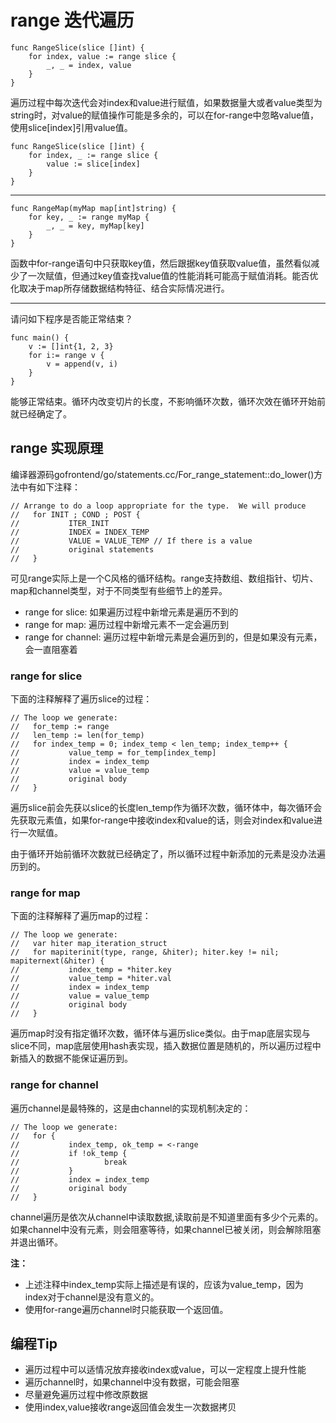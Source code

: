 # range 迭代遍历

```gotemplate
func RangeSlice(slice []int) {
    for index, value := range slice {
        _, _ = index, value
    }
}
```
遍历过程中每次迭代会对index和value进行赋值，如果数据量大或者value类型为string时，对value的赋值操作可能是多余的，可以在for-range中忽略value值，使用slice[index]引用value值。
```gotemplate
func RangeSlice(slice []int) {
    for index, _ := range slice {
        value := slice[index]
    }
}
```

--------------------

```gotemplate
func RangeMap(myMap map[int]string) {
    for key, _ := range myMap {
        _, _ = key, myMap[key]
    }
}
```
函数中for-range语句中只获取key值，然后跟据key值获取value值，虽然看似减少了一次赋值，但通过key值查找value值的性能消耗可能高于赋值消耗。能否优化取决于map所存储数据结构特征、结合实际情况进行。

--------------------

请问如下程序是否能正常结束？
```gotemplate
func main() {
    v := []int{1, 2, 3}
    for i:= range v {
        v = append(v, i)
    }
}
```
能够正常结束。循环内改变切片的长度，不影响循环次数，循环次效在循环开始前就已经确定了。

## range 实现原理

编译器源码gofrontend/go/statements.cc/For_range_statement::do_lower()方法中有如下注释：
```gotemplate
// Arrange to do a loop appropriate for the type.  We will produce
//   for INIT ; COND ; POST {
//           ITER_INIT
//           INDEX = INDEX_TEMP
//           VALUE = VALUE_TEMP // If there is a value
//           original statements
//   }
```
可见range实际上是一个C风格的循环结构。range支持数组、数组指针、切片、map和channel类型，对于不同类型有些细节上的差异。

- range for slice: 如果遍历过程中新增元素是遍历不到的
- range for map: 遍历过程中新增元素不一定会遍历到
- range for channel: 遍历过程中新增元素是会遍历到的，但是如果没有元素，会一直阻塞着

### range for slice

下面的注释解释了遍历slice的过程：
``` 
// The loop we generate:
//   for_temp := range
//   len_temp := len(for_temp)
//   for index_temp = 0; index_temp < len_temp; index_temp++ {
//           value_temp = for_temp[index_temp]
//           index = index_temp
//           value = value_temp
//           original body
//   }
```
遍历slice前会先获以slice的长度len_temp作为循环次数，循环体中，每次循环会先获取元素值，如果for-range中接收index和value的话，则会对index和value进行一次赋值。

由于循环开始前循环次数就已经确定了，所以循环过程中新添加的元素是没办法遍历到的。

### range for map

下面的注释解释了遍历map的过程：
``` 
// The loop we generate:
//   var hiter map_iteration_struct
//   for mapiterinit(type, range, &hiter); hiter.key != nil; mapiternext(&hiter) {
//           index_temp = *hiter.key
//           value_temp = *hiter.val
//           index = index_temp
//           value = value_temp
//           original body
//   }
```
遍历map时没有指定循环次数，循环体与遍历slice类似。由于map底层实现与slice不同，map底层使用hash表实现，插入数据位置是随机的，所以遍历过程中新插入的数据不能保证遍历到。


### range for channel

遍历channel是最特殊的，这是由channel的实现机制决定的：
``` 
// The loop we generate:
//   for {
//           index_temp, ok_temp = <-range
//           if !ok_temp {
//                   break
//           }
//           index = index_temp
//           original body
//   }
```
channel遍历是依次从channel中读取数据,读取前是不知道里面有多少个元素的。如果channel中没有元素，则会阻塞等待，如果channel已被关闭，则会解除阻塞并退出循环。

**注：**
- 上述注释中index_temp实际上描述是有误的，应该为value_temp，因为index对于channel是没有意义的。
- 使用for-range遍历channel时只能获取一个返回值。

## 编程Tip

- 遍历过程中可以适情况放弃接收index或value，可以一定程度上提升性能
- 遍历channel时，如果channel中没有数据，可能会阻塞
- 尽量避免遍历过程中修改原数据
- 使用index,value接收range返回值会发生一次数据拷贝